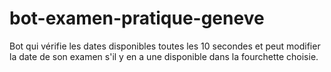 # bot-examen-pratique-geneve
Bot qui vérifie les dates disponibles toutes les 10 secondes et peut modifier la date de son examen s'il y en a une disponible dans la fourchette choisie.
